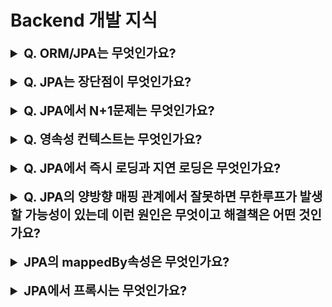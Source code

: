 # Backend 개발 지식

<details>
    <summary style="font-size : 20px;"><strong> Q. ORM/JPA는 무엇인가요?</strong></summary></br>
    
ORM은 object relational mapping의 약자로 객체와 데이터베이스간 데이터를 매핑해주는 기법입니다.

JPA는 자바 ORM에 대한 API 표준 명세입니다. 대표적인 구현체로 hibernate가 있습니다.
</details></br>
    
<details>
    <summary style="font-size : 20px;"><strong> Q. JPA는 장단점이 무엇인가요?</strong></summary></br>
   
**장점**  
**생산성**  
JPA를 사용하면 자바 컬렉션에 객체를 저장하듯이 JPA에 저장할 객체를 전달하면됩니다. SQL을 작성하고 JDBC API를 사용하는 반복적인 일을 JPA에서 대신해준다. 

**유지보수**   
유지 보수 측면에서는 SQL의존적인 개발은 엔티티 컬럼이 변경되는 상황에서 연관된 모든 SQL문을 수정해야하고 결과를 매핑하기 위한 JDBC API도 변경해야합니다. JPA는 이러한 과정을 대신 처리해줍니다.

**패러다임 불일치 문제 해결**    
데이터 베이스는 데이터 중심으로 구조화되어있어 객체 지향 언어와 패러다임 불일치 문제가 발생합니다. JPA는 데이터 베이스에 맞춰 데이터를 저장하기위해
객체를 매핑하는 과정에서 드는 비용을 없애 좀 더 객체지향적인 개발이 가능하게 합니다.

**DB벤더 교체 용이성**   
SQL의존적인 개발은 DB벤더마다 문법이 다르기 때문에 다른 데이터베이스로 변경하는 작업이 쉽지않습니다. JPA는 데이터베이스와 애플리케이션 사이에서 추상화 계층을 제공하므로 변경 작업이 비교적 간편합니다,

**단점**
JPA의 단점은 복잡한 통계 쿼리를 처리하기 어려운 특성이있고, 실제로 어떤 쿼리가 실행될지 알 수 없으며, N+1문제, 등이 발생할 수 있습니다.
</details></br>

<details>
    <summary style="font-size : 20px;"><strong> Q. JPA에서 N+1문제는 무엇인가요?</strong></summary></br>
    
N+1문제는 다른 테이블을 Join해서 가져오지않고 일일히 select문을 통해 join된 결과를 만들어내는 문제입니다. 

**원인**   
N+1문제는 1:N관계에서 JPQL을 사용할 때 발생할 수 있습니다.

먼저, JPQL의 동작 과정은 아래와 같습니다.
1. JPQL을 호출하면 데이터베이스에 우선적으로 조회합니다.
2. 조회한 값을 영속성 컨텍스트에 저장합니다.
3. 영속성 컨텍스트에 조회할 때 이미 존재하는 데이터가 있다면 데이터를 버립니다.
JPQL은 이러한 동작 과정에서 연관 관계를 고려하지 않고 SQL문을 생성합니다. 이후 JPA에서 글로벌 fetch전략을 적용시킵니다. 
Eager모드가 적용되어 있다면 JPA에서는 즉시 연관 관계를 만들어주기위해 select문에 N번 실행됩니다.
Lazy모드는 당장 N+1문제가 발생하지 않지만 연관된 관계를 참조하려할 때 JPA에서는 연관 관계를 만들기위해 조회가 이뤄집니다. 
 
 **해결책**
 1. fetch join : fetch join은 즉시 연관 엔티티를 가져오도록 할 수 있습니다. SQL자체에서 연관 엔티티를 가져오도록 강제합니다. fetch join은 inner join을 사용해서 연관 관계를 만들어냅니다.
 2. @EntityGraph : EntityGraph를 사용하면 명시적으로 가져올 엔티티를 정할 수 있습니다. EntityGraph는 Outer join을 사용해서 연관 관계를 만들어냅니다.

 이 두가지 방법은 카테시안 곱이 발생해서 데이터의 중복이 발생합니다. 이를 해결하기위해 distinct로 조회하거나 자료구조로 set을 사용할 수 있습니다.
 
 3. batch size : OneToMany관계에 batch size를 설정해서 한번에 불러올 데이터 수를 지정할 수 있습니다. where in구문을 사용하기 때문에 join이 사용되지 않지만 N+1문제를 해결할 수 있습니다.

</details></br>

<details>
    <summary style="font-size : 20px;"><strong> Q. 영속성 컨텍스트는 무엇인가요?</strong></summary></br>
    
영속성 컨텍스트는 엔티티를 영구 저장하는 환경입니다. 엔티티 매니저로 엔티티를 저장하거나 조회하면 영속성 컨텍스트에서 엔티티를 보관하고 저장합니다.
영속성의 생명주기는 비영속, 영속, 준영속, 삭제로 4가지가 있습니다.   
**비영속 상태**는 엔티티의 객체는 생성되었지만 아직 저장하지 않아 영속성 컨텍스트나 데이터베이스와 관련 없는 상태를 말합니다.    
**영속 상태**는 영속성 컨텍스트가 관리하는 상태를 말합니다.   
**준영속 상태**는 영속성 상태인 엔티티를 더이상 영속성 컨텍스트에서 관리하지않는 상태입니다. 준영속상태는 1차캐시부터 쓰기 지연 저장소까지 해당 엔티티를 관리하기 위한 모든 정보가 제거됩니다.    
**삭제**는 엔티티가 영속성 컨텍스트와 데이터베이스에서 삭제된 상태입니다.       

영속성 컨텍스트는 엔티티의 식별자(@Id)를 통해 구분합니다. 따라서 영속 상태는 반드시 식별자가 있어야합니다. 
영속성이 데이터베이스와 동기화하는 과정은 보통 트랜잭션이 커밋되는 순간이며 이를 flush라고합니다.
영속성은 1차 캐시, 동일성 보장, 변경 감지, 쓰기 지연등의 장점이있습니다.  

**1차 캐시**  
영속화가 된 엔티티는 1차 캐시에 저장되어 관리되며 1차 캐시에 존재한다면 데이터 베이스를 조회하지 않고 조회가 가능하므로 성능상 이점이 있습니다. 동일한 엔티티를 여러번 조회해도 
1차 캐시에 있는 값을 반환하여 각각의 엔티티는 동일성을 보장합니다.  
**쓰기 지연**  
엔티티 매니저는 트랜잭션이 커밋되기 전까지 엔티티를 데이터베이스에 저장하지 않습니다. 내부 쿼리 저장소를 통해 insert SQL을 저장하며 트랜잭션을 커밋할 때 쿼리를 데이터 베이스로 전송합니다.
한번에 쿼리를 전달하므로써 성능상 이점을 얻을 수 있습니다.  
**변경 감지**  
영속성 컨텍스트는 영속상태의 엔티티의 변경을 추적합니다. JPA는 엔티티를 영속성 컨텍스트에 보관할 때 최초의 상태를 스냅샷합니다. 그리고 flush시점에서 스냅샷과 비교하여 변경사항이 감지되면
update 쿼리를 쓰기 지연 저장소에 추가하고 SQL을 데이터베이스로 보냅니다. 따라서 JPA에서는 별도의 update메서드가 존재하지 않습니다.

flush는 엔티티 매니저의 flush()메소드를 직접 호출하거나, 트랜잭션 커밋, JPQL을 실행하므로서 동작하게 할 수 있습니다.


</details></br>

<details>
    <summary style="font-size : 20px;"><strong> Q. JPA에서 즉시 로딩과 지연 로딩은 무엇인가요?</strong></summary></br>
    
JPA는 객체 그래프로 연관된 객체를 탐색합니다. 그러기 위해서는 엔티티에 객체 필드가 존재해야 합니다. 하지만, 사용하는 쿼리에 따라 연관 관계를 참조할 필요가 없을 수도 있습니다.
JPA가 지원하는 즉시로딩은 엔티티를 조회할 때 연관된 객체를 함께 조회하는 것을 말하며, 지연 로딩은 연관된 객체를 함께 조회하지 않고 사용하는 시점에서 조회하는 것을 말합니다.
</details></br>


<details>
    <summary style="font-size : 20px;"><strong> Q. JPA의 양방향 매핑 관계에서 잘못하면 무한루프가 발생할 가능성이 있는데 이런 원인은 무엇이고 해결책은 어떤 것인가요?</strong></summary></br>
    
이런 상황은 보통 엔티티를 JSON으로 변환하려는 상황에서 발생합니다. 회원, 팀이 양방향 관계에 놓여있다고 했을 때 회원 엔티티를 JSON으로 변환 한다고 가정해보겠습니다.
JSON으로 변환과정에서 팀의 엔티티까지 변환시키려고 할 것입니다. 그렇다면 팀에 속한 필드도 JSON으로 변환되는 과정이 필요한데, 
이때 팀에 속한 회원도 JSON으로 변환하려고합니다. 결국에는 팀에서는 회원을, 회원에서는 팀을 JSON으로 변환시키려는 과정에서 무한 루프가 발생합니다.
그래서 보통 dto를 만들고 JSON으로 변환할 데이터만 정의해서 그 dto로 JSON을 만듭니다. 이외에도 JSON라이브러리에서는 무한 루프에 빠지지 않게 하는 어노테이션이나 기능을 제공합니다.
</details></br>


<details>
    <summary style="font-size : 20px;"><strong> JPA의 mappedBy속성은 무엇인가요?</strong></summary></br>
    
먼저, 테이블에서 양방향 관계와 객체의 참조 관계는 차이가 있습니다. 테이블에서는 외래키를 사용하여 양쪽에서 조인을 할 수 있습니다. 하지만 객체는 단방향 참조를 사용합니다. 
양방향을 참조하는 상황에서 객체의 참조는 둘이지만 외래키는 하나인 상황이 발생합니다. 따라서 두 객체중 테이블의 외래키를 관리할 주인을 설정해줘야합니다. 
주인은 외래키의 등록, 수정, 읽기등이 자유롭지만 주인이 아닌 곳에서는 읽기만 가능합니다. mappedBy속성은 외래키를 관리하는 주인을 설정하는 속성입니다. 
주인이 아닌 경우 mappedBy속성을 사용해서 주인을 지정해야합니다.
</details></br>

<details>
    <summary style="font-size : 20px;"><strong> JPA에서 프록시는 무엇인가요?</strong></summary></br>
     
지연 로딩을 사용하기위해 JPA에서는 실제 엔티티 객체 대신 데이터베이스 조회를 지연할 수 있는 가짜 객체가 필요합니다. 이것을 프록시 객체라고 합니다. 
엔티티 매니저에서 getReference()메서드를 사용하면 프록시 객체를 얻을 수 있습니다. 이 프록시 객체는 엔티티의 상속을 통해 만들어진 것으로 실제 엔티티와 겉모습이 같습니다.
프록시 객체에 값을 얻기위해 호출하면 엔티티 정보를 얻어오기위한 DB조회를 조회해 엔티티를 가져옵니다. 이를 프록시 초기화라고합니다. DB조회로 영속성 컨텍스트에 저장된 엔티티를 
프록시 객체가 참조하면서 값을 반환합니다. 이런 원리로 지연 로딩이 가능합니다.
</details></br>
